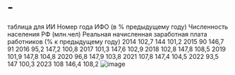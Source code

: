 # -
таблица для ИИ
Номер года 	ИФО (в % предыдущему году)	Численность населения РФ (млн.чел)	Реальная начисленная заработная плата работников (% к предыдущему году)
2014		102,7	144	101,2
2015		90	146,7	91
2016		95,2	147,2	100,8
2017		101,3	147,6	102,9
2018		102,8	147,8	108,5
2019		101,9	147,8	104,8
2020		96,8	147,9	103,8
2021		107,8	147,4	104,5
2022		93,5	147	100,3
2023		108	146,4	108,2
![image](https://github.com/user-attachments/assets/831495ff-6ae7-43ee-922b-745c75fbcc93)
